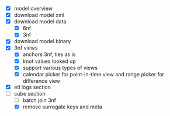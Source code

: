 - [x] model overview
- [x] download model xml
- [x] download model data
  - [x] 6nf
  - [x] 3nf
- [x] download model binary
- [x] 3nf views
  - [x] anchors 3nf, ties as is
  - [x] knot values looked up
  - [x] support various types of views
  - [x] calendar picker for point-in-time view and range picker for difference view
- [x] etl logs section
- [ ] cube section
  - [ ] batch join 3nf
  - [x] remove surrogate keys and meta
